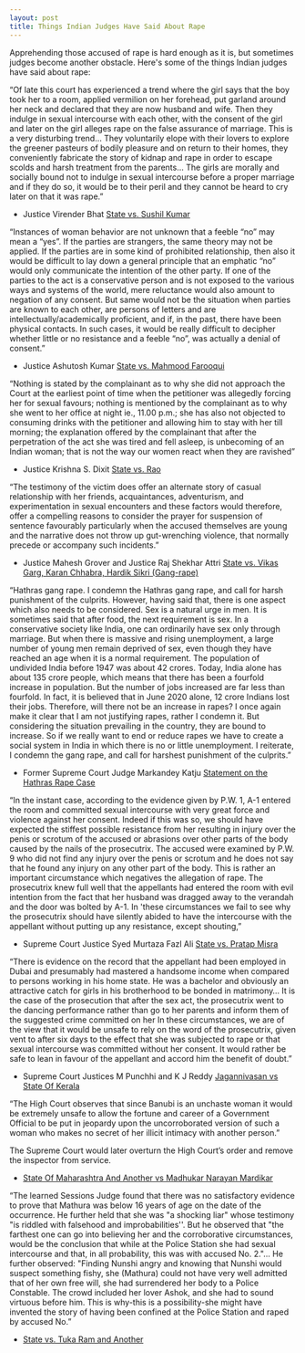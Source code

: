 ```yaml
---
layout: post
title: Things Indian Judges Have Said About Rape 
---
```


Apprehending those accused of rape is hard enough as it is, but sometimes judges become another obstacle. Here's some of the things Indian judges have said about rape:

“Of late this court has experienced a trend where the girl says that the boy took her to a room, applied vermilion on her forehead, put garland around her neck and declared that they are now husband and wife. Then they indulge in sexual intercourse with each other, with the consent of the girl and later on the girl alleges rape on the false assurance of marriage. This is a very disturbing trend… They voluntarily elope with their lovers to explore the greener pasteurs of bodily pleasure and on return to their homes, they conveniently fabricate the story of kidnap and rape in order to escape scolds and harsh treatment from the parents... The girls are morally and socially bound not to indulge in sexual intercourse before a proper marriage and if they do so, it would be to their peril and they cannot be heard to cry later on that it was rape.”


-   Justice Virender Bhat
    [State vs. Sushil Kumar](http://online.wsj.com/public/resources/documents/RapeJudgement.pdf)

  
  

“Instances of woman behavior are not unknown that a feeble “no” may mean a “yes”. If the parties are strangers, the same theory may not be applied. If the parties are in some kind of prohibited relationship, then also it would be difficult to lay down a general principle that an emphatic “no” would only communicate the intention of the other party. If one of the parties to the act is a conservative person and is not exposed to the various ways and systems of the world, mere reluctance would also amount to negation of any consent. But same would not be the situation when parties are known to each other, are persons of letters and are intellectually/academically proficient, and if, in the past, there have been physical contacts. In such cases, it would be really difficult to decipher whether little or no resistance and a feeble “no”, was actually a denial of consent.”

  

-   Justice Ashutosh Kumar
    [State vs. Mahmood Farooqui](https://indiankanoon.org/doc/160377045/)

  
  

“Nothing is stated by the complainant as to why she did not approach the Court at the earliest point of time when the petitioner was allegedly forcing her for sexual favours; nothing is mentioned by the complainant as to why she went to her office at night ie., 11.00 p.m.; she has also not objected to consuming drinks with the petitioner and allowing him to stay with her till morning; the explanation offered by the complainant that after the perpetration of the act she was tired and fell asleep, is unbecoming of an Indian woman; that is not the way our women react when they are ravished”

  

-   Justice Krishna S. Dixit
    [State vs. Rao](https://www.livelaw.in/pdf_upload/pdf_upload-376983.pdf)

  

“The testimony of the victim does offer an alternate story of casual relationship with her friends, acquaintances, adventurism, and experimentation in sexual encounters and these factors would therefore, offer a compelling reasons to consider the prayer for suspension of sentence favourably particularly when the accused themselves are young and the narrative does not throw up gut-wrenching violence, that normally precede or accompany such incidents.”

  

-   Justice Mahesh Grover and Justice Raj Shekhar Attri
    [State vs. Vikas Garg, Karan Chhabra, Hardik Sikri (Gang-rape)](https://drive.google.com/file/d/0B1HsQbGlNpEfUWtEZE50YWFYd1U/view)

  
  

“Hathras gang rape. I condemn the Hathras gang rape, and call for harsh punishment of the culprits. However, having said that, there is one aspect which also needs to be considered. Sex is a natural urge in men. It is sometimes said that after food, the next requirement is sex. In a conservative society like India, one can ordinarily have sex only through marriage. But when there is massive and rising unemployment, a large number of young men remain deprived of sex, even though they have reached an age when it is a normal requirement. The population of undivided India before 1947 was about 42 crores. Today, India alone has about 135 crore people, which means that there has been a fourfold increase in population. But the number of jobs increased are far less than fourfold. In fact, it is believed that in June 2020 alone, 12 crore Indians lost their jobs. Therefore, will there not be an increase in rapes? I once again make it clear that I am not justifying rapes, rather I condemn it. But considering the situation prevailing in the country, they are bound to increase. So if we really want to end or reduce rapes we have to create a social system in India in which there is no or little unemployment. I reiterate, I condemn the gang rape, and call for harshest punishment of the culprits.”

  

-   Former Supreme Court Judge Markandey Katju
    [Statement on the Hathras Rape Case](https://twitter.com/mkatju/status/1311189690658168832/photo/1)

  
  

“In the instant case, according to the evidence given by P.W. 1, A-1 entered the room and committed sexual intercourse with very great force and violence against her consent. Indeed if this was so, we should have expected the stiffest possible resistance from her resulting in injury over the penis or scrotum of the accused or abrasions over other parts of the body caused by the nails of the prosecutrix. The accused were examined by P.W. 9 who did not find any injury over the penis or scrotum and he does not say that he found any injury on any other part of the body. This is rather an important circumstance which negatives the allegation of rape. The prosecutrix knew full well that the appellants had entered the room with evil intention from the fact that her husband was dragged away to the verandah and the door was bolted by A-1. In 'these circumstances we fail to see why the prosecutrix should have silently abided to have the intercourse with the appellant without putting up any resistance, except shouting,”

  

-   Supreme Court Justice Syed Murtaza Fazl Ali
    [State vs. Pratap Misra](https://indiankanoon.org/doc/1113057/?__cf_chl_jschl_tk__=5b4221ab226c3bbb9f92c15a14d2c73909d46e0b-1593260748-0-AZOzXQd03MG72IOiEiirq1cCc-rGhOd6f54Mejn-yJVWptCrdtc9AZcFdMfcpAhS37G9ocWtsGPlFBa8WcfXx-7JYmKA7b4xblFmt6ydeBZi_VaMQD-u1ZK1hP7RswlmuGEwsuTwnLgObI5mh3DG8-srQ3gS7Kkhid4XnwFSekwf5cZsy6Ti0KibModbCKQVZHfHtwwGJEq9pg_6anf5Iqs6dCFqRrTpOJu5b3ZElnj4STyBGeoLfQ3oNd17Wmq6-UpJ3KKrfCV5pMZFJDJflBMpO78zyWUt9yen7kJJS0u2n4gnYooWJ0MftBQTLqqcIxKlntskA6irLKN7dqR4RaItXDUOJ_u8KETGpu25gvEh)

  

“There is evidence on the record that the appellant had been employed in Dubai and presumably had mastered a handsome income when compared to persons working in his home state. He was a bachelor and obviously an attractive catch for girls in his brotherhood to be bonded in matrimony… It is the case of the prosecution that after the sex act, the prosecutrix went to the dancing performance rather than go to her parents and inform them of the suggested crime committed on her In these circumstances, we are of the view that it would be unsafe to rely on the word of the prosecutrix, given vent to after six days to the effect that she was subjected to rape or that sexual intercourse was committed without her consent. It would rather be safe to lean in favour of the appellant and accord him the benefit of doubt.”

  

-   Supreme Court Justices M Punchhi and K J Reddy
    [Jagannivasan vs State Of Kerala](https://indiankanoon.org/doc/1976678/)

  
  

“The High Court observes that since Banubi is an unchaste woman it would be extremely unsafe to allow the fortune and career of a Government Official to be put in jeopardy upon the uncorroborated version of such a woman who makes no secret of her illicit intimacy with another person.”

  

The Supreme Court would later overturn the High Court’s order and remove the inspector from service.

  

-   [State Of Maharashtra And Another vs Madhukar Narayan Mardikar](https://indiankanoon.org/doc/524900/)

  
  

“The learned Sessions Judge found that there was no satisfactory evidence to prove that Mathura was below 16 years of age on the date of the occurrence. He further held that she was "a shocking liar" whose testimony "is riddled with falsehood and improbabilities''. But he observed that "the farthest one can go into believing her and the corroborative circumstances, would be the conclusion that while at the Police Station she had sexual intercourse and that, in all probability, this was with accused No. 2."... He further observed: "Finding Nunshi angry and knowing that Nunshi would suspect something fishy, she (Mathura) could not have very well admitted that of her own free will, she had surrendered her body to a Police Constable. The crowd included her lover Ashok, and she had to sound virtuous before him. This is why-this is a possibility-she might have invented the story of having been confined at the Police Station and raped by accused No.”

  

-   [State vs. Tuka Ram and Another](https://indiankanoon.org/doc/1092711/)
